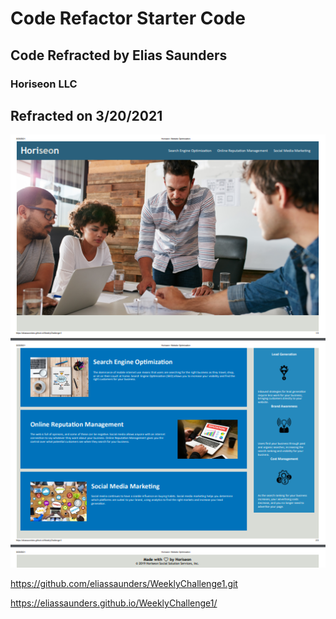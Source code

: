 # Code Refactor Starter Code

## Code Refracted by Elias Saunders

### Horiseon LLC 

## Refracted on 3/20/2021

![screenshot](./assets/images/screenshot.png)

https://github.com/eliassaunders/WeeklyChallenge1.git

https://eliassaunders.github.io/WeeklyChallenge1/

